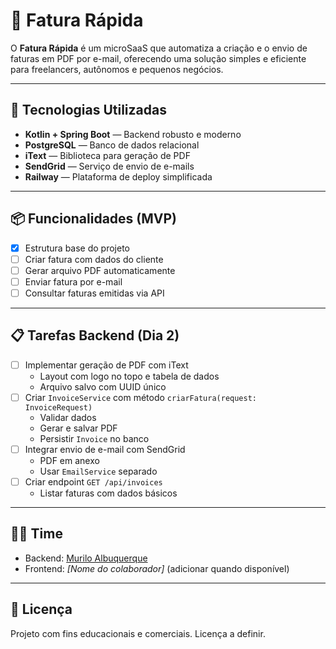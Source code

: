 # 🧾 Fatura Rápida

O **Fatura Rápida** é um microSaaS que automatiza a criação e o envio de faturas em PDF por e-mail, oferecendo uma solução simples e eficiente para freelancers, autônomos e pequenos negócios.

---

## 🚀 Tecnologias Utilizadas

- **Kotlin + Spring Boot** — Backend robusto e moderno
- **PostgreSQL** — Banco de dados relacional
- **iText** — Biblioteca para geração de PDF
- **SendGrid** — Serviço de envio de e-mails
- **Railway** — Plataforma de deploy simplificada

---

## 📦 Funcionalidades (MVP)

- [x] Estrutura base do projeto
- [ ] Criar fatura com dados do cliente
- [ ] Gerar arquivo PDF automaticamente
- [ ] Enviar fatura por e-mail
- [ ] Consultar faturas emitidas via API

---

## 📋 Tarefas Backend (Dia 2)

- [ ] Implementar geração de PDF com iText
  - Layout com logo no topo e tabela de dados
  - Arquivo salvo com UUID único
- [ ] Criar `InvoiceService` com método `criarFatura(request: InvoiceRequest)`
  - Validar dados
  - Gerar e salvar PDF
  - Persistir `Invoice` no banco
- [ ] Integrar envio de e-mail com SendGrid
  - PDF em anexo
  - Usar `EmailService` separado
- [ ] Criar endpoint `GET /api/invoices`
  - Listar faturas com dados básicos

---

## 👨‍💻 Time

- Backend: [Murilo Albuquerque](https://github.com/muriloalbuquerque)
- Frontend: *[Nome do colaborador]* (adicionar quando disponível)

---

## 📄 Licença

Projeto com fins educacionais e comerciais. Licença a definir.
